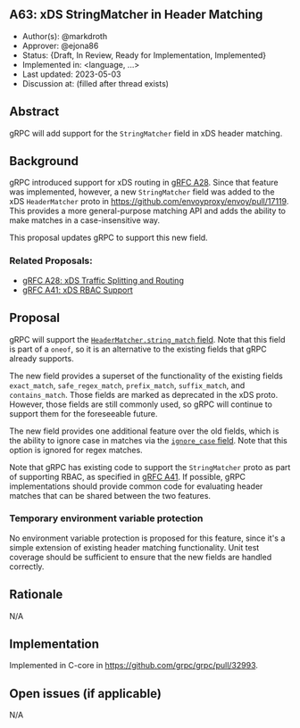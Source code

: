 A63: xDS StringMatcher in Header Matching
----
* Author(s): @markdroth
* Approver: @ejona86
* Status: {Draft, In Review, Ready for Implementation, Implemented}
* Implemented in: <language, ...>
* Last updated: 2023-05-03
* Discussion at: <google group thread> (filled after thread exists)

## Abstract

gRPC will add support for the `StringMatcher` field in xDS header matching.

## Background

gRPC introduced support for xDS routing in [gRFC A28][A28].  Since that
feature was implemented, however, a new `StringMatcher` field was added
to the xDS `HeaderMatcher` proto in
https://github.com/envoyproxy/envoy/pull/17119.  This provides a more
general-purpose matching API and adds the ability to make matches in a
case-insensitive way.

This proposal updates gRPC to support this new field.

### Related Proposals: 
* [gRFC A28: xDS Traffic Splitting and Routing][A28]
* [gRFC A41: xDS RBAC Support][A41]

## Proposal

gRPC will support the [`HeaderMatcher.string_match` field][new_xds_field].
Note that this field is part of a `oneof`, so it is an alternative to
the existing fields that gRPC already supports.

The new field provides a superset of the functionality of the existing
fields `exact_match`, `safe_regex_match`, `prefix_match`, `suffix_match`,
and `contains_match`.  Those fields are marked as deprecated in the
xDS proto.  However, those fields are still commonly used, so gRPC will
continue to support them for the foreseeable future.

The new field provides one additional feature over the old fields, which
is the ability to ignore case in matches via the [`ignore_case`
field](https://github.com/envoyproxy/envoy/blob/3fe4b8d335fa339ef6f17325c8d31f87ade7bb1a/api/envoy/type/matcher/v3/string.proto#L69).
Note that this option is ignored for regex matches.

Note that gRPC has existing code to support the `StringMatcher` proto as
part of supporting RBAC, as specified in [gRFC A41][A41].  If possible,
gRPC implementations should provide common code for evaluating header
matches that can be shared between the two features.

### Temporary environment variable protection

No environment variable protection is proposed for this feature, since
it's a simple extension of existing header matching functionality.  Unit
test coverage should be sufficient to ensure that the new fields are
handled correctly.

## Rationale

N/A

## Implementation

Implemented in C-core in https://github.com/grpc/grpc/pull/32993.

## Open issues (if applicable)

N/A

[A28]: A28-xds-traffic-splitting-and-routing.md
[A41]: A41-xds-rbac.md
[new_xds_field]: https://github.com/envoyproxy/envoy/blob/3fe4b8d335fa339ef6f17325c8d31f87ade7bb1a/api/envoy/config/route/v3/route_components.proto#L2280
